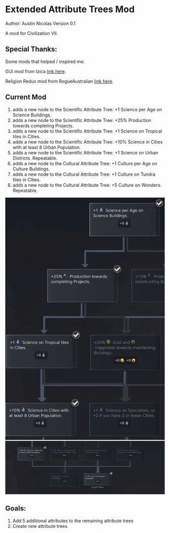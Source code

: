 # Extended Attribute Trees Mod

Author: Austin Nicolas
Version 0.1

A mod for Civilization VII.

## Special Thanks:

Some mods that helped / inspired me:

GUI mod from Izica [link here](https://forums.civfanatics.com/resources/content-modding-tools-with-gui.32139/).

Religion Redux mod from RogueAustralian [link here](https://forums.civfanatics.com/resources/goggless-germania-antiquity.31956/).

## Current Mod

<ol>
    <li>adds a new node to the Scientific Attribute Tree: +1 Science per Age on Science Buildings.</li>
    <li>adds a new node to the Scientific Attribute Tree: +25% Production towards completing Projects.</li>
    <li>adds a new node to the Scientific Attribute Tree: +1 Science on Tropical tiles in Cities.</li>
    <li>adds a new node to the Scientific Attribute Tree: +10% Science in Cities with at least 8 Urban Population.</li>
    <li>adds a new node to the Scientific Attribute Tree: +1 Science on Urban Districts. Repeatable.</li>
    <li>adds a new node to the Cultural Attribute Tree: +1 Culture per Age on Culture Buildings.</li>
    <li>adds a new node to the Cultural Attribute Tree: +1 Culture on Tundra tiles in Cities.</li>
    <li>adds a new node to the Cultural Attribute Tree: +5 Culture on Wonders. Repeatable.</li>
</ol>

![Image of the Scientific Attribute Tree with the first 4 new nodes.](images/new_science_attributes.png?raw=true "Scientific Attribute Tree with new nodes.")
![Image of the Scientific Attribute Tree with the final 2 new nodes.](images/new_science_attributes_2.png?raw=true "Scientific Attribute Tree with new nodes.")

## Goals:

<ol>
    <li>Add 5 additional attributes to the remaining attribute trees</li>
    <li>Create new attribute trees</li>
</ol>